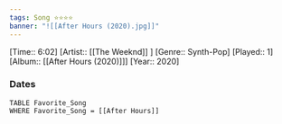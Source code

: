 ```yaml
---
tags: Song ⭐⭐⭐⭐ 
banner: "![[After Hours (2020).jpg]]"
---
```

[Time:: 6:02]
[Artist:: [[The Weeknd]] ]
[Genre:: Synth-Pop]
[Played:: 1]
[Album:: [[After Hours (2020)]]]
[Year:: 2020]
### Dates
````dataview
TABLE Favorite_Song
WHERE Favorite_Song = [[After Hours]]
````